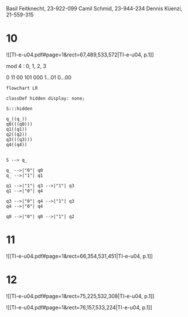 
Basil Feitknecht, 23-922-099
Camil Schmid, 23-944-234
Dennis Küenzi, 21-559-315


# 10
![[TI-e-u04.pdf#page=1&rect=67,489,533,572|TI-e-u04, p.1]]


mod 4 : 0, 1, 2, 3

0
11
00
101
000
1...01
0...00


```mermaid
flowchart LR

classDef hidden display: none;

S:::hidden

q_((q_))
q0(((q0)))
q1((q1))
q2((q2))
q3(((q3)))
q4((q4))


S --> q_

q_ -->|"0"| q0
q_ -->|"1"| q1

q1 -->|"1"| q3 -->|"1"| q3
q1 -->|"0"| q4

q3 -->|"0"| q4 -->|"1"| q3 
q4 -->|"0"| q4

q0 -->|"0"| q0 -->|"1"| q2

```


# 11
![[TI-e-u04.pdf#page=1&rect=66,354,531,451|TI-e-u04, p.1]]



# 12

![[TI-e-u04.pdf#page=1&rect=75,225,532,308|TI-e-u04, p.1]]



![[TI-e-u04.pdf#page=1&rect=76,157,533,224|TI-e-u04, p.1]]
